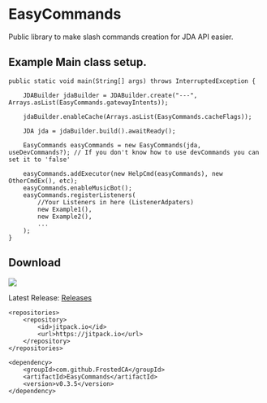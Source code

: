 # EasyCommands
Public library to make slash commands creation for JDA API easier.

## Example Main class setup.

    public static void main(String[] args) throws InterruptedException {

        JDABuilder jdaBuilder = JDABuilder.create("---", Arrays.asList(EasyCommands.gatewayIntents));
        
        jdaBuilder.enableCache(Arrays.asList(EasyCommands.cacheFlags));

        JDA jda = jdaBuilder.build().awaitReady();

        EasyCommands easyCommands = new EasyCommands(jda, useDevCommands?); // If you don't know how to use devCommands you can set it to 'false'

        easyCommands.addExecutor(new HelpCmd(easyCommands), new OtherCmdEx(), etc);
        easyCommands.enableMusicBot();
        easyCommands.registerListeners(
            //Your Listeners in here (ListenerAdpaters)
            new Example1(),
            new Example2(),
            ...
        );
    }

## Download
[![](https://jitpack.io/v/FrostedCA/EasyCommands.svg)](https://jitpack.io/#FrostedCA/EasyCommands)

Latest Release: [Releases](https://github.com/FrostedCA/EasyCommands/releases/tag/v0.3.5)

	<repositories>
		<repository>
		    <id>jitpack.io</id>
		    <url>https://jitpack.io</url>
		</repository>
	</repositories>
    
	<dependency>
	    <groupId>com.github.FrostedCA</groupId>
	    <artifactId>EasyCommands</artifactId>
	    <version>v0.3.5</version>
	</dependency>
